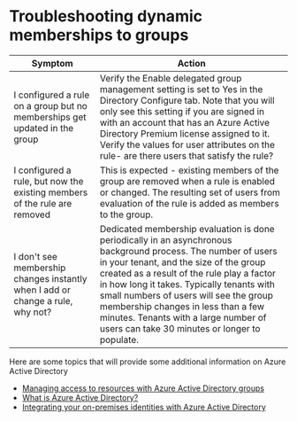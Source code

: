 
<properties
	pageTitle="Troubleshooting dynamic membership for groups| Windows Azure"
	description="A topic that lists troubleshooting tips for dynamic membership for groups in Azure AD."
	services="active-directory"
	documentationCenter=""
	authors="curtand"
	manager="stevenpo"
	editor=""
	/>

<tags
	ms.service="active-directory"
	ms.date="11/17/2015"
	wacn.date=""/>


# Troubleshooting dynamic memberships to groups

| Symptom                                                                        | Action                                                                                                                                                                                                                                                                                                                                                                                                                        |
|--------------------------------------------------------------------------------|-------------------------------------------------------------------------------------------------------------------------------------------------------------------------------------------------------------------------------------------------------------------------------------------------------------------------------------------------------------------------------------------------------------------------------|
| I configured a rule on a group but no memberships get updated in the group     | Verify the Enable delegated group management setting is set to Yes in the Directory Configure tab. Note that you will only see this setting if you are signed in with an account that has an Azure Active Directory Premium license assigned to it.  Verify the values for user attributes on the rule- are there users that satisfy the rule?                                                                               |
| I configured a rule, but now the existing members of the rule are removed      | This is expected - existing members of the group are removed when a rule is enabled or changed. The resulting set of users from evaluation of the rule is added as members to the group.                                                                                                                                                                                                                                      |
| I don't see membership changes instantly when I add or change a rule, why not? | Dedicated membership evaluation is done periodically in an asynchronous background process. The number of users in your tenant, and the size of the group created as a result of the rule play a factor in how long it takes. Typically tenants with small numbers of users will see the group membership changes in less than a few minutes. Tenants with a large number of users can take 30 minutes or longer to populate. |

Here are some topics that will provide some additional information on Azure Active Directory 

* [Managing access to resources with Azure Active Directory groups](/documentation/articles/active-directory-manage-groups)
* [What is Azure Active Directory?](/documentation/articles/active-directory-whatis)
* [Integrating your on-premises identities with Azure Active Directory](/documentation/articles/active-directory-aadconnect)
